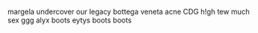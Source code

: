margela
undercover
our legacy
bottega veneta
acne
CDG
h!gh
tew much
sex
ggg
alyx boots
eytys boots
boots
